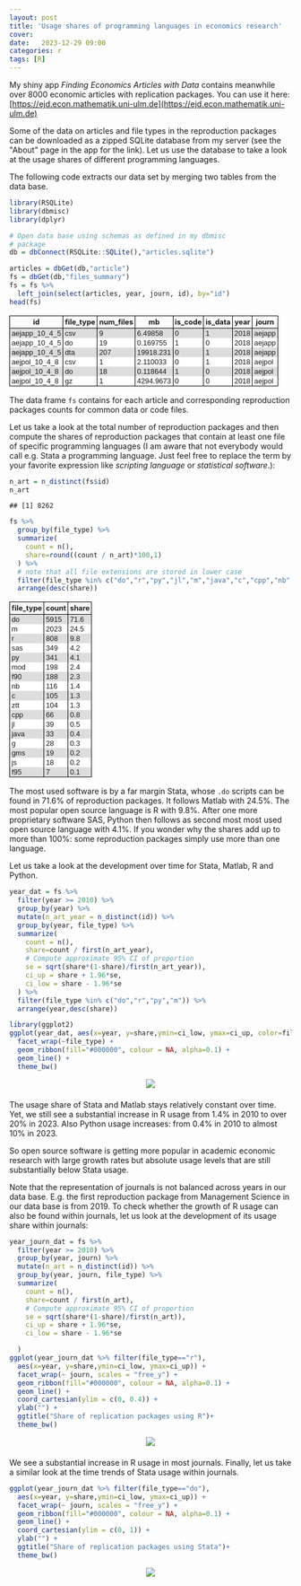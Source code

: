 ```yaml
---
layout: post
title: 'Usage shares of programming languages in economics research'
cover: 
date:   2023-12-29 09:00
categories: r
tags: [R]
---
```


My shiny app *Finding Economics Articles with Data* contains meanwhile over 8000 economic articles with replication packages. You can use it here:
[https://ejd.econ.mathematik.uni-ulm.de](https://ejd.econ.mathematik.uni-ulm.de)

Some of the data on articles and file types in the reproduction packages can be downloaded as a zipped SQLite database from my server (see the "About" page in the app for the link). Let us use the database to take a look at the usage shares of different programming languages.

The following code extracts our data set by merging two tables from the data base.

```r
library(RSQLite)
library(dbmisc)
library(dplyr)

# Open data base using schemas as defined in my dbmisc
# package
db = dbConnect(RSQLite::SQLite(),"articles.sqlite")

articles = dbGet(db,"article")
fs = dbGet(db,"files_summary") 
fs = fs %>% 
  left_join(select(articles, year, journ, id), by="id")
head(fs)
```

<style> table.data-frame-table {	border-collapse: collapse;  display: block; overflow-x: auto;}
 td.data-frame-td {font-family: Verdana,Geneva,sans-serif; margin: 0px 3px 1px 3px; padding: 1px 3px 1px 3px; border-left: solid 1px black; border-right: solid 1px black; text-align: left;font-size: 80%;}
 td.data-frame-td-bottom {font-family: Verdana,Geneva,sans-serif; margin: 0px 3px 1px 3px; padding: 1px 3px 1px 3px; border-left: solid 1px black; border-right: solid 1px black; text-align: left;font-size: 80%; border-bottom: solid 1px black;}
 th.data-frame-th {font-weight: bold; margin: 3px; padding: 3px; border: solid 1px black; text-align: center;font-size: 80%;}
 table.data-frame-table tbody>tr:last-child>td {
      border-bottom: solid 1px black;
    }
</style><table class="data-frame-table">
<tr><th class="data-frame-th">id</th><th class="data-frame-th">file_type</th><th class="data-frame-th">num_files</th><th class="data-frame-th">mb</th><th class="data-frame-th">is_code</th><th class="data-frame-th">is_data</th><th class="data-frame-th">year</th><th class="data-frame-th">journ</th></tr><tr><td class="data-frame-td" nowrap bgcolor="#dddddd">aejapp_10_4_5</td><td class="data-frame-td" nowrap bgcolor="#dddddd">csv</td><td class="data-frame-td" nowrap bgcolor="#dddddd">9</td><td class="data-frame-td" nowrap bgcolor="#dddddd">6.49858</td><td class="data-frame-td" nowrap bgcolor="#dddddd">0</td><td class="data-frame-td" nowrap bgcolor="#dddddd">1</td><td class="data-frame-td" nowrap bgcolor="#dddddd">2018</td><td class="data-frame-td" nowrap bgcolor="#dddddd">aejapp</td></tr>
<tr><td class="data-frame-td" nowrap bgcolor="#ffffff">aejapp_10_4_5</td><td class="data-frame-td" nowrap bgcolor="#ffffff">do</td><td class="data-frame-td" nowrap bgcolor="#ffffff">19</td><td class="data-frame-td" nowrap bgcolor="#ffffff">0.169755</td><td class="data-frame-td" nowrap bgcolor="#ffffff">1</td><td class="data-frame-td" nowrap bgcolor="#ffffff">0</td><td class="data-frame-td" nowrap bgcolor="#ffffff">2018</td><td class="data-frame-td" nowrap bgcolor="#ffffff">aejapp</td></tr>
<tr><td class="data-frame-td" nowrap bgcolor="#dddddd">aejapp_10_4_5</td><td class="data-frame-td" nowrap bgcolor="#dddddd">dta</td><td class="data-frame-td" nowrap bgcolor="#dddddd">207</td><td class="data-frame-td" nowrap bgcolor="#dddddd">19918.231</td><td class="data-frame-td" nowrap bgcolor="#dddddd">0</td><td class="data-frame-td" nowrap bgcolor="#dddddd">1</td><td class="data-frame-td" nowrap bgcolor="#dddddd">2018</td><td class="data-frame-td" nowrap bgcolor="#dddddd">aejapp</td></tr>
<tr><td class="data-frame-td" nowrap bgcolor="#ffffff">aejpol_10_4_8</td><td class="data-frame-td" nowrap bgcolor="#ffffff">csv</td><td class="data-frame-td" nowrap bgcolor="#ffffff">1</td><td class="data-frame-td" nowrap bgcolor="#ffffff">2.110033</td><td class="data-frame-td" nowrap bgcolor="#ffffff">0</td><td class="data-frame-td" nowrap bgcolor="#ffffff">1</td><td class="data-frame-td" nowrap bgcolor="#ffffff">2018</td><td class="data-frame-td" nowrap bgcolor="#ffffff">aejpol</td></tr>
<tr><td class="data-frame-td" nowrap bgcolor="#dddddd">aejpol_10_4_8</td><td class="data-frame-td" nowrap bgcolor="#dddddd">do</td><td class="data-frame-td" nowrap bgcolor="#dddddd">18</td><td class="data-frame-td" nowrap bgcolor="#dddddd">0.118644</td><td class="data-frame-td" nowrap bgcolor="#dddddd">1</td><td class="data-frame-td" nowrap bgcolor="#dddddd">0</td><td class="data-frame-td" nowrap bgcolor="#dddddd">2018</td><td class="data-frame-td" nowrap bgcolor="#dddddd">aejpol</td></tr>
<tr><td class="data-frame-td-bottom" nowrap bgcolor="#ffffff">aejpol_10_4_8</td><td class="data-frame-td-bottom" nowrap bgcolor="#ffffff">gz</td><td class="data-frame-td-bottom" nowrap bgcolor="#ffffff">1</td><td class="data-frame-td-bottom" nowrap bgcolor="#ffffff">4294.9673</td><td class="data-frame-td-bottom" nowrap bgcolor="#ffffff">0</td><td class="data-frame-td-bottom" nowrap bgcolor="#ffffff">0</td><td class="data-frame-td-bottom" nowrap bgcolor="#ffffff">2018</td><td class="data-frame-td-bottom" nowrap bgcolor="#ffffff">aejpol</td></tr>
</table>

The data frame `fs` contains for each article and corresponding reproduction packages counts for common data or code files. 

Let us take a look at the total number of reproduction packages and then compute the shares of reproduction packages that contain at least one file of specific programming languages (I am aware that not everybody would call e.g. Stata a programming language. Just feel free to replace the term by your favorite expression like *scripting language* or *statistical software*.):

```r
n_art = n_distinct(fs$id)
n_art
```

```
## [1] 8262
```

```r
fs %>% 
  group_by(file_type) %>%
  summarize(
    count = n(),
    share=round((count / n_art)*100,1)
  ) %>%
  # note that all file extensions are stored in lower case
  filter(file_type %in% c("do","r","py","jl","m","java","c","cpp","nb","f90","f95", "sas","mod","js","g","gms","ztt")) %>%
  arrange(desc(share))
```

<style> table.data-frame-table {	border-collapse: collapse;  display: block; overflow-x: auto;}
 td.data-frame-td {font-family: Verdana,Geneva,sans-serif; margin: 0px 3px 1px 3px; padding: 1px 3px 1px 3px; border-left: solid 1px black; border-right: solid 1px black; text-align: left;font-size: 80%;}
 td.data-frame-td-bottom {font-family: Verdana,Geneva,sans-serif; margin: 0px 3px 1px 3px; padding: 1px 3px 1px 3px; border-left: solid 1px black; border-right: solid 1px black; text-align: left;font-size: 80%; border-bottom: solid 1px black;}
 th.data-frame-th {font-weight: bold; margin: 3px; padding: 3px; border: solid 1px black; text-align: center;font-size: 80%;}
 table.data-frame-table tbody>tr:last-child>td {
      border-bottom: solid 1px black;
    }
</style><table class="data-frame-table">
<tr><th class="data-frame-th">file_type</th><th class="data-frame-th">count</th><th class="data-frame-th">share</th></tr><tr><td class="data-frame-td" nowrap bgcolor="#dddddd">do</td><td class="data-frame-td" nowrap bgcolor="#dddddd">5915</td><td class="data-frame-td" nowrap bgcolor="#dddddd">71.6</td></tr>
<tr><td class="data-frame-td" nowrap bgcolor="#ffffff">m</td><td class="data-frame-td" nowrap bgcolor="#ffffff">2023</td><td class="data-frame-td" nowrap bgcolor="#ffffff">24.5</td></tr>
<tr><td class="data-frame-td" nowrap bgcolor="#dddddd">r</td><td class="data-frame-td" nowrap bgcolor="#dddddd">808</td><td class="data-frame-td" nowrap bgcolor="#dddddd">9.8</td></tr>
<tr><td class="data-frame-td" nowrap bgcolor="#ffffff">sas</td><td class="data-frame-td" nowrap bgcolor="#ffffff">349</td><td class="data-frame-td" nowrap bgcolor="#ffffff">4.2</td></tr>
<tr><td class="data-frame-td" nowrap bgcolor="#dddddd">py</td><td class="data-frame-td" nowrap bgcolor="#dddddd">341</td><td class="data-frame-td" nowrap bgcolor="#dddddd">4.1</td></tr>
<tr><td class="data-frame-td" nowrap bgcolor="#ffffff">mod</td><td class="data-frame-td" nowrap bgcolor="#ffffff">198</td><td class="data-frame-td" nowrap bgcolor="#ffffff">2.4</td></tr>
<tr><td class="data-frame-td" nowrap bgcolor="#dddddd">f90</td><td class="data-frame-td" nowrap bgcolor="#dddddd">188</td><td class="data-frame-td" nowrap bgcolor="#dddddd">2.3</td></tr>
<tr><td class="data-frame-td" nowrap bgcolor="#ffffff">nb</td><td class="data-frame-td" nowrap bgcolor="#ffffff">116</td><td class="data-frame-td" nowrap bgcolor="#ffffff">1.4</td></tr>
<tr><td class="data-frame-td" nowrap bgcolor="#dddddd">c</td><td class="data-frame-td" nowrap bgcolor="#dddddd">105</td><td class="data-frame-td" nowrap bgcolor="#dddddd">1.3</td></tr>
<tr><td class="data-frame-td" nowrap bgcolor="#ffffff">ztt</td><td class="data-frame-td" nowrap bgcolor="#ffffff">104</td><td class="data-frame-td" nowrap bgcolor="#ffffff">1.3</td></tr>
<tr><td class="data-frame-td" nowrap bgcolor="#dddddd">cpp</td><td class="data-frame-td" nowrap bgcolor="#dddddd">66</td><td class="data-frame-td" nowrap bgcolor="#dddddd">0.8</td></tr>
<tr><td class="data-frame-td" nowrap bgcolor="#ffffff">jl</td><td class="data-frame-td" nowrap bgcolor="#ffffff">39</td><td class="data-frame-td" nowrap bgcolor="#ffffff">0.5</td></tr>
<tr><td class="data-frame-td" nowrap bgcolor="#dddddd">java</td><td class="data-frame-td" nowrap bgcolor="#dddddd">33</td><td class="data-frame-td" nowrap bgcolor="#dddddd">0.4</td></tr>
<tr><td class="data-frame-td" nowrap bgcolor="#ffffff">g</td><td class="data-frame-td" nowrap bgcolor="#ffffff">28</td><td class="data-frame-td" nowrap bgcolor="#ffffff">0.3</td></tr>
<tr><td class="data-frame-td" nowrap bgcolor="#dddddd">gms</td><td class="data-frame-td" nowrap bgcolor="#dddddd">19</td><td class="data-frame-td" nowrap bgcolor="#dddddd">0.2</td></tr>
<tr><td class="data-frame-td" nowrap bgcolor="#ffffff">js</td><td class="data-frame-td" nowrap bgcolor="#ffffff">18</td><td class="data-frame-td" nowrap bgcolor="#ffffff">0.2</td></tr>
<tr><td class="data-frame-td-bottom" nowrap bgcolor="#dddddd">f95</td><td class="data-frame-td-bottom" nowrap bgcolor="#dddddd">7</td><td class="data-frame-td-bottom" nowrap bgcolor="#dddddd">0.1</td></tr>
</table>

The most used software is by a far margin Stata, whose `.do` scripts can be found in 71.6% of reproduction packages. It follows Matlab with 24.5%. The most popular open source language is R with 9.8%. After one more proprietary software SAS, Python then follows as second most most used open source language with 4.1%. If you wonder why the shares add up to more than 100%: some reproduction packages simply use more than one language.

Let us take a look at the development over time for Stata, Matlab, R and Python.

```r
year_dat = fs %>%
  filter(year >= 2010) %>%
  group_by(year) %>%
  mutate(n_art_year = n_distinct(id)) %>%
  group_by(year, file_type) %>%
  summarize(
    count = n(),
    share=count / first(n_art_year),
    # Compute approximate 95% CI of proportion
    se = sqrt(share*(1-share)/first(n_art_year)),
    ci_up = share + 1.96*se,
    ci_low = share - 1.96*se
  ) %>%
  filter(file_type %in% c("do","r","py","m")) %>%
  arrange(year,desc(share))  

library(ggplot2)
ggplot(year_dat, aes(x=year, y=share,ymin=ci_low, ymax=ci_up, color=file_type)) +
  facet_wrap(~file_type) +
  geom_ribbon(fill="#000000", colour = NA, alpha=0.1) +
  geom_line() +
  theme_bw()
```

<center>
<a href="ejd.econ.mathematik.uni-ulm.de"><img src="http://skranz.github.io/images/ejd/lang_shares-1.svg" style="max-width: 100%; margin-bottom: 0.5em;"></a>
</center>

The usage share of Stata and Matlab stays relatively constant over time. Yet, we still see a substantial increase in R usage from 1.4% in 2010 to over 20% in 2023. Also Python usage increases: from 0.4% in 2010 to almost 10% in 2023.

So open source software is getting more popular in academic economic research with large growth rates but absolute usage levels that are still substantially below Stata usage.

Note that the representation of journals is not balanced across years in our data base. E.g. the first reproduction package from Management Science in our data base is from 2019. 
To check whether the growth of R usage can also be found within journals, let us look at the development of its usage share within journals:

```r
year_journ_dat = fs %>%
  filter(year >= 2010) %>%
  group_by(year, journ) %>%
  mutate(n_art = n_distinct(id)) %>%
  group_by(year, journ, file_type) %>%
  summarize(
    count = n(),
    share=count / first(n_art),
    # Compute approximate 95% CI of proportion
    se = sqrt(share*(1-share)/first(n_art)),
    ci_up = share + 1.96*se,
    ci_low = share - 1.96*se

  )
ggplot(year_journ_dat %>% filter(file_type=="r"),
  aes(x=year, y=share,ymin=ci_low, ymax=ci_up)) +
  facet_wrap(~ journ, scales = "free_y") +
  geom_ribbon(fill="#000000", colour = NA, alpha=0.1) +
  geom_line() +
  coord_cartesian(ylim = c(0, 0.4)) +
  ylab("") +
  ggtitle("Share of replication packages using R")+
  theme_bw()
```

<center>
<a href="ejd.econ.mathematik.uni-ulm.de"><img src="http://skranz.github.io/images/ejd/r_shares-1.svg" style="max-width: 100%; margin-bottom: 0.5em;"></a>
</center>

We see a substantial increase in R usage in most journals. Finally, let us take a similar look at the time trends of Stata usage within journals.

```r
ggplot(year_journ_dat %>% filter(file_type=="do"),
  aes(x=year, y=share,ymin=ci_low, ymax=ci_up)) +
  facet_wrap(~ journ, scales = "free_y") +
  geom_ribbon(fill="#000000", colour = NA, alpha=0.1) +
  geom_line() +
  coord_cartesian(ylim = c(0, 1)) +
  ylab("") +
  ggtitle("Share of replication packages using Stata")+
  theme_bw()
```
<center>
<a href="ejd.econ.mathematik.uni-ulm.de"><img src="http://skranz.github.io/images/ejd/stata_shares-1.svg" style="max-width: 100%; margin-bottom: 0.5em;"></a>
</center>

